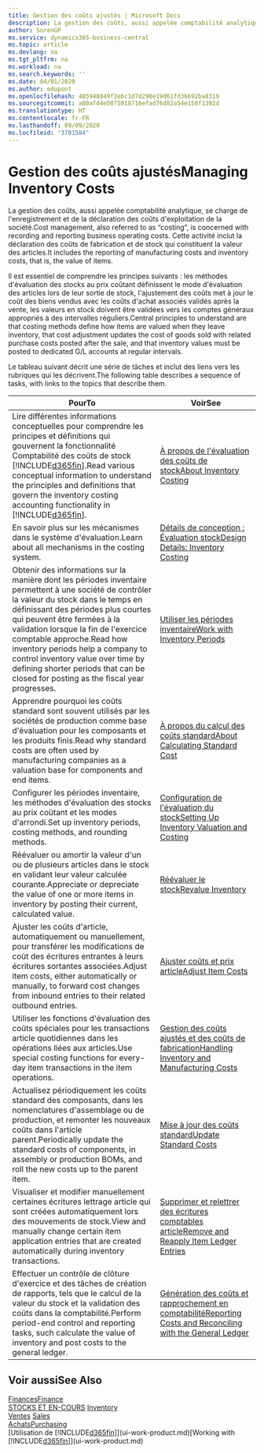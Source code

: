 ```yaml
---
title: Gestion des coûts ajustés | Microsoft Docs
description: La gestion des coûts, aussi appelée comptabilité analytique, se charge de l'enregistrement et de la déclaration des coûts d'exploitation de la société. Cette activité inclut la déclaration des coûts de fabrication et de stock qui constituent la valeur des articles.
author: SorenGP
ms.service: dynamics365-business-central
ms.topic: article
ms.devlang: na
ms.tgt_pltfrm: na
ms.workload: na
ms.search.keywords: ''
ms.date: 04/01/2020
ms.author: edupont
ms.openlocfilehash: 485948849f2ebc1d7d290e19d61fd36692ba8319
ms.sourcegitcommit: a80afd4e5075018716efad76d82a54e158f1392d
ms.translationtype: HT
ms.contentlocale: fr-FR
ms.lasthandoff: 09/09/2020
ms.locfileid: "3781584"
---
```

# <a name="managing-inventory-costs"></a><span data-ttu-id="7c576-104">Gestion des coûts ajustés</span><span class="sxs-lookup"><span data-stu-id="7c576-104">Managing Inventory Costs</span></span>
<span data-ttu-id="7c576-105">La gestion des coûts, aussi appelée comptabilité analytique, se charge de l'enregistrement et de la déclaration des coûts d'exploitation de la société.</span><span class="sxs-lookup"><span data-stu-id="7c576-105">Cost management, also referred to as “costing”, is concerned with recording and reporting business operating costs.</span></span> <span data-ttu-id="7c576-106">Cette activité inclut la déclaration des coûts de fabrication et de stock qui constituent la valeur des articles.</span><span class="sxs-lookup"><span data-stu-id="7c576-106">It includes the reporting of manufacturing costs and inventory costs, that is, the value of items.</span></span>   

<span data-ttu-id="7c576-107">Il est essentiel de comprendre les principes suivants : les méthodes d'évaluation des stocks au prix coûtant définissent le mode d'évaluation des articles lors de leur sortie de stock, l'ajustement des coûts met à jour le coût des biens vendus avec les coûts d'achat associés validés après la vente, les valeurs en stock doivent être validées vers les comptes généraux appropriés à des intervalles réguliers.</span><span class="sxs-lookup"><span data-stu-id="7c576-107">Central principles to understand are that costing methods define how items are valued when they leave inventory, that cost adjustment updates the cost of goods sold with related purchase costs posted after the sale, and that inventory values must be posted to dedicated G/L accounts at regular intervals.</span></span>

<span data-ttu-id="7c576-108">Le tableau suivant décrit une série de tâches et inclut des liens vers les rubriques qui les décrivent.</span><span class="sxs-lookup"><span data-stu-id="7c576-108">The following table describes a sequence of tasks, with links to the topics that describe them.</span></span>

|<span data-ttu-id="7c576-109">**Pour**</span><span class="sxs-lookup"><span data-stu-id="7c576-109">**To**</span></span>|<span data-ttu-id="7c576-110">**Voir**</span><span class="sxs-lookup"><span data-stu-id="7c576-110">**See**</span></span>|  
|------------|-------------|  
|<span data-ttu-id="7c576-111">Lire différentes informations conceptuelles pour comprendre les principes et définitions qui gouvernent la fonctionnalité Comptabilité des coûts de stock [!INCLUDE[d365fin](includes/d365fin_md.md)].</span><span class="sxs-lookup"><span data-stu-id="7c576-111">Read various conceptual information to understand the principles and definitions that govern the inventory costing accounting functionality in [!INCLUDE[d365fin](includes/d365fin_md.md)].</span></span>|[<span data-ttu-id="7c576-112">À propos de l'évaluation des coûts de stock</span><span class="sxs-lookup"><span data-stu-id="7c576-112">About Inventory Costing</span></span>](finance-learn-about-costing.md)|  
|<span data-ttu-id="7c576-113">En savoir plus sur les mécanismes dans le système d'évaluation.</span><span class="sxs-lookup"><span data-stu-id="7c576-113">Learn about all mechanisms in the costing system.</span></span>|[<span data-ttu-id="7c576-114">Détails de conception : Évaluation stock</span><span class="sxs-lookup"><span data-stu-id="7c576-114">Design Details: Inventory Costing</span></span>](design-details-inventory-costing.md)|
|<span data-ttu-id="7c576-115">Obtenir des informations sur la manière dont les périodes inventaire permettent à une société de contrôler la valeur du stock dans le temps en définissant des périodes plus courtes qui peuvent être fermées à la validation lorsque la fin de l'exercice comptable approche.</span><span class="sxs-lookup"><span data-stu-id="7c576-115">Read how inventory periods help a company to control inventory value over time by defining shorter periods that can be closed for posting as the fiscal year progresses.</span></span>|[<span data-ttu-id="7c576-116">Utiliser les périodes inventaire</span><span class="sxs-lookup"><span data-stu-id="7c576-116">Work with Inventory Periods</span></span>](finance-how-to-work-with-inventory-periods.md)|
|<span data-ttu-id="7c576-117">Apprendre pourquoi les coûts standard sont souvent utilisés par les sociétés de production comme base d'évaluation pour les composants et les produits finis.</span><span class="sxs-lookup"><span data-stu-id="7c576-117">Read why standard costs are often used by manufacturing companies as a valuation base for components and end items.</span></span>|[<span data-ttu-id="7c576-118">À propos du calcul des coûts standard</span><span class="sxs-lookup"><span data-stu-id="7c576-118">About Calculating Standard Cost</span></span>](finance-about-calculating-standard-cost.md)|
|<span data-ttu-id="7c576-119">Configurer les périodes inventaire, les méthodes d'évaluation des stocks au prix coûtant et les modes d'arrondi.</span><span class="sxs-lookup"><span data-stu-id="7c576-119">Set up inventory periods, costing methods, and rounding methods.</span></span>|[<span data-ttu-id="7c576-120">Configuration de l'évaluation du stock</span><span class="sxs-lookup"><span data-stu-id="7c576-120">Setting Up Inventory Valuation and Costing</span></span>](finance-set-up-inventory-valuation-and-costing.md)|
|<span data-ttu-id="7c576-121">Réévaluer ou amortir la valeur d'un ou de plusieurs articles dans le stock en validant leur valeur calculée courante.</span><span class="sxs-lookup"><span data-stu-id="7c576-121">Appreciate or depreciate the value of one or more items in inventory by posting their current, calculated value.</span></span>|[<span data-ttu-id="7c576-122">Réévaluer le stock</span><span class="sxs-lookup"><span data-stu-id="7c576-122">Revalue Inventory</span></span>](inventory-how-revalue-inventory.md)|
|<span data-ttu-id="7c576-123">Ajuster les coûts d'article, automatiquement ou manuellement, pour transférer les modifications de coût des écritures entrantes à leurs écritures sortantes associées.</span><span class="sxs-lookup"><span data-stu-id="7c576-123">Adjust item costs, either automatically or manually, to forward cost changes from inbound entries to their related outbound entries.</span></span>|[<span data-ttu-id="7c576-124">Ajuster coûts et prix article</span><span class="sxs-lookup"><span data-stu-id="7c576-124">Adjust Item Costs</span></span>](inventory-how-adjust-item-costs.md)|
|<span data-ttu-id="7c576-125">Utiliser les fonctions d'évaluation des coûts spéciales pour les transactions article quotidiennes dans les opérations liées aux articles.</span><span class="sxs-lookup"><span data-stu-id="7c576-125">Use special costing functions for every-day item transactions in the item operations.</span></span>|[<span data-ttu-id="7c576-126">Gestion des coûts ajustés et des coûts de fabrication</span><span class="sxs-lookup"><span data-stu-id="7c576-126">Handling Inventory and Manufacturing Costs</span></span>](finance-handle-inventory-and-manufacturing-costs.md)|  
|<span data-ttu-id="7c576-127">Actualisez périodiquement les coûts standard des composants, dans les nomenclatures d'assemblage ou de production, et remonter les nouveaux coûts dans l'article parent.</span><span class="sxs-lookup"><span data-stu-id="7c576-127">Periodically update the standard costs of components, in assembly or production BOMs, and roll the new costs up to the parent item.</span></span>|[<span data-ttu-id="7c576-128">Mise à jour des coûts standard</span><span class="sxs-lookup"><span data-stu-id="7c576-128">Update Standard Costs</span></span>](finance-how-to-update-standard-costs.md)|
|<span data-ttu-id="7c576-129">Visualiser et modifier manuellement certaines écritures lettrage article qui sont créées automatiquement lors des mouvements de stock.</span><span class="sxs-lookup"><span data-stu-id="7c576-129">View and manually change certain item application entries that are created automatically during inventory transactions.</span></span>|[<span data-ttu-id="7c576-130">Supprimer et relettrer des écritures comptables article</span><span class="sxs-lookup"><span data-stu-id="7c576-130">Remove and Reapply Item Ledger Entries</span></span>](finance-how-to-remove-and-reapply-item-entries.md)|
|<span data-ttu-id="7c576-131">Effectuer un contrôle de clôture d'exercice et des tâches de création de rapports, tels que le calcul de la valeur du stock et la validation des coûts dans la comptabilité.</span><span class="sxs-lookup"><span data-stu-id="7c576-131">Perform period-end control and reporting tasks, such calculate the value of inventory and post costs to the general ledger.</span></span>|[<span data-ttu-id="7c576-132">Génération des coûts et rapprochement en comptabilité</span><span class="sxs-lookup"><span data-stu-id="7c576-132">Reporting Costs and Reconciling with the General Ledger</span></span>](finance-report-costs-and-reconcile-with-the-general-ledger.md)|

## <a name="see-also"></a><span data-ttu-id="7c576-133">Voir aussi</span><span class="sxs-lookup"><span data-stu-id="7c576-133">See Also</span></span>  
 [<span data-ttu-id="7c576-134">Finances</span><span class="sxs-lookup"><span data-stu-id="7c576-134">Finance</span></span>](finance.md)  
 <span data-ttu-id="7c576-135">[STOCKS ET EN-COURS](inventory-manage-inventory.md) </span><span class="sxs-lookup"><span data-stu-id="7c576-135">[Inventory](inventory-manage-inventory.md) </span></span>  
 <span data-ttu-id="7c576-136">[Ventes](sales-manage-sales.md) </span><span class="sxs-lookup"><span data-stu-id="7c576-136">[Sales](sales-manage-sales.md) </span></span>  
 [<span data-ttu-id="7c576-137">Achats</span><span class="sxs-lookup"><span data-stu-id="7c576-137">Purchasing</span></span>](purchasing-manage-purchasing.md)  
 <span data-ttu-id="7c576-138">[Utilisation de [!INCLUDE[d365fin](includes/d365fin_md.md)]](ui-work-product.md)</span><span class="sxs-lookup"><span data-stu-id="7c576-138">[Working with [!INCLUDE[d365fin](includes/d365fin_md.md)]](ui-work-product.md)</span></span>
